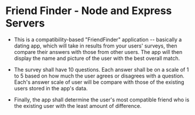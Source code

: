 # Friend Finder - Node and Express Servers


- This is a compatibility-based "FriendFinder" application -- basically a dating app, which will take in results from your users' surveys, then compare their answers with those from other users. The app will then display the name and picture of the user with the best overall match.

- The survey shall have 10 questions. Each answer shall be on a scale of 1 to 5 based on how much the user agrees or disagrees with a question. Each's answer scale of user will be compare with those of the existing users stored in the app's data. 

- Finally, the app shall determine the user's most compatible friend who is the existing user with the least amount of difference.
